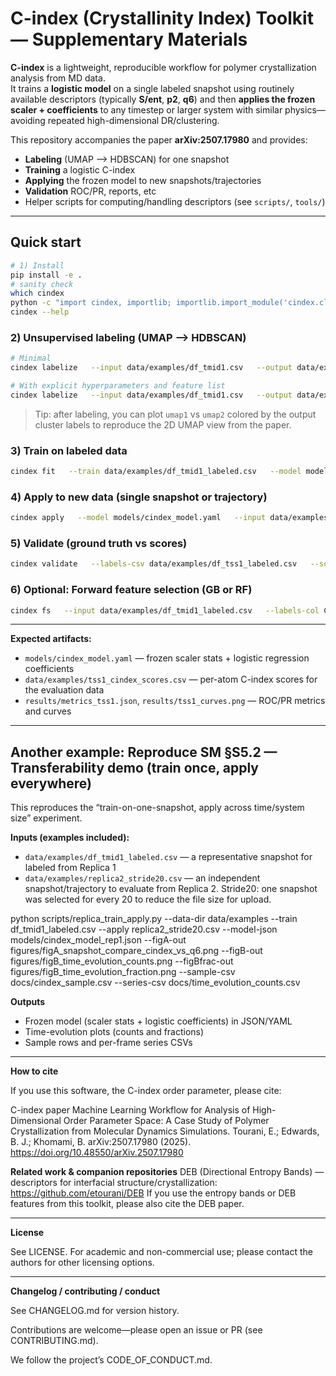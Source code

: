 # C-index (Crystallinity Index) Toolkit — Supplementary Materials

**C-index** is a lightweight, reproducible workflow for polymer crystallization analysis from MD data.  
It trains a **logistic model** on a single labeled snapshot using routinely available descriptors (typically **S/ent**, **p2**, **q6**) and then **applies the frozen scaler + coefficients** to any timestep or larger system with similar physics—avoiding repeated high-dimensional DR/clustering.

This repository accompanies the paper **arXiv:2507.17980** and provides:
- **Labeling** (UMAP --> HDBSCAN) for one snapshot  
- **Training** a logistic C-index 
- **Applying** the frozen model to new snapshots/trajectories  
- **Validation** ROC/PR, reports, etc  
- Helper scripts for computing/handling descriptors (see `scripts/`, `tools/`)

---

## Quick start

```bash
# 1) Install
pip install -e .
# sanity check
which cindex
python -c "import cindex, importlib; importlib.import_module('cindex.cli')"
cindex --help
```

### 2) Unsupervised labeling (UMAP --> HDBSCAN)

```bash
# Minimal
cindex labelize   --input data/examples/df_tmid1.csv   --output data/examples/df_tmid1_labeled.csv

# With explicit hyperparameters and feature list
cindex labelize   --input data/examples/df_tmid1.csv   --output data/examples/df_tmid1_labeled.csv   --features ent p2 q2 q4 q6 q8 q10 S_band1 S_band2 S_band3 S_band4 S_band5 S_band6 h v   --n-neighbors 10   --min-dist 0.01   --umap-metric manhattan   --random-state 11   --min-cluster-size 180   --min-samples 70   --hdb-metric euclidean
```

> Tip: after labeling, you can plot `umap1` vs `umap2` colored by the output cluster labels to reproduce the 2D UMAP view from the paper.

### 3) Train on labeled data

```bash
cindex fit   --train data/examples/df_tmid1_labeled.csv   --model models/cindex_model.yaml   --class-col Cluster_Label   --features ent q6 p2     # use 'S q6 p2' if your column is named S instead of ent
```

### 4) Apply to new data (single snapshot or trajectory)

```bash
cindex apply   --model models/cindex_model.yaml   --input data/examples/df_tss1.csv   --output data/examples/tss1_cindex_scores.csv
```

### 5) Validate (ground truth vs scores)

```bash
cindex validate   --labels-csv data/examples/df_tss1_labeled.csv   --scores-csv data/examples/tss1_cindex_scores.csv   --labels-col Cluster_Label   --score-col Cidx   --key-cols atom_id   --report results/metrics_tss1.json   --plot results/tss1_curves.png
```

### 6) Optional: Forward feature selection (GB or RF)

```bash
cindex fs   --input data/examples/df_tmid1_labeled.csv   --labels-col Cluster_Label   --estimator gb   --history-csv docs/fs_history.csv   --report docs/fs_report.json
```

---


**Expected artifacts:**
- `models/cindex_model.yaml` — frozen scaler stats + logistic regression coefficients  
- `data/examples/tss1_cindex_scores.csv` — per-atom C-index scores for the evaluation data  
- `results/metrics_tss1.json`, `results/tss1_curves.png` — ROC/PR metrics and curves

---


## Another example: Reproduce **SM §S5.2** — Transferability demo (train once, apply everywhere)

This reproduces the “train-on-one-snapshot, apply across time/system size” experiment.

**Inputs (examples included):**
- `data/examples/df_tmid1_labeled.csv` — a representative snapshot for labeled from Replica 1  
- `data/examples/replica2_stride20.csv` — an independent snapshot/trajectory to evaluate from Replica 2. Stride20: one snapshot was selected for every 20 to reduce the file size for upload.


python scripts/replica_train_apply.py   --data-dir data/examples   --train df_tmid1_labeled.csv   --apply replica2_stride20.csv   --model-json models/cindex_model_rep1.json   --figA-out figures/figA_snapshot_compare_cindex_vs_q6.png   --figB-out figures/figB_time_evolution_counts.png   --figBfrac-out figures/figB_time_evolution_fraction.png   --sample-csv docs/cindex_sample.csv   --series-csv docs/time_evolution_counts.csv


**Outputs**
- Frozen model (scaler stats + logistic coefficients) in JSON/YAML
- Time-evolution plots (counts and fractions)
- Sample rows and per-frame series CSVs

---


**How to cite**

If you use this software, the C-index order parameter, please cite:

C-index paper
Machine Learning Workflow for Analysis of High-Dimensional Order Parameter Space: A Case Study of Polymer Crystallization from Molecular Dynamics Simulations.
Tourani, E.; Edwards, B. J.; Khomami, B.
arXiv:2507.17980 (2025). https://doi.org/10.48550/arXiv.2507.17980

**Related work & companion repositories**
DEB (Directional Entropy Bands) — descriptors for interfacial structure/crystallization:
https://github.com/etourani/DEB
If you use the entropy bands or DEB features from this toolkit, please also cite the DEB paper.

---

**License**

See LICENSE. For academic and non-commercial use; please contact the authors for other licensing options.

---

**Changelog / contributing / conduct**

See CHANGELOG.md for version history.

Contributions are welcome—please open an issue or PR (see CONTRIBUTING.md).

We follow the project’s CODE_OF_CONDUCT.md.

